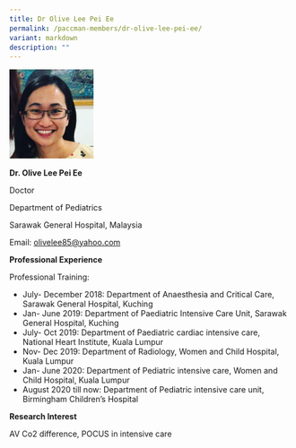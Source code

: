 ```yaml
---
title: Dr Olive Lee Pei Ee
permalink: /paccman-members/dr-olive-lee-pei-ee/
variant: markdown
description: ""
---
```

<img src="/images/PACCMAN%20Pediatric%20Acute/Members/Olive_Lee.png" style="width:150px">

**Dr. Olive Lee Pei Ee**

Doctor

Department of Pediatrics

Sarawak General Hospital, Malaysia

Email:&nbsp;[olivelee85@yahoo.com](mailto:olivelee85@yahoo.com)&nbsp;&nbsp;

**Professional Experience**

Professional Training:

*   July- December 2018: Department of Anaesthesia and Critical Care, Sarawak General Hospital, Kuching
*   Jan- June 2019: Department of Paediatric Intensive Care Unit, Sarawak General Hospital, Kuching
*   July- Oct 2019: Department of Paediatric cardiac intensive care, National Heart Institute, Kuala Lumpur
*   Nov- Dec 2019: Department of Radiology, Women and Child Hospital, Kuala Lumpur
*   Jan- June 2020: Department of Pediatric intensive care, Women and Child Hospital, Kuala Lumpur
*   August 2020 till now: Department of Pediatric intensive care unit, Birmingham Children’s Hospital

**Research Interest**

AV Co2 difference, POCUS in intensive care